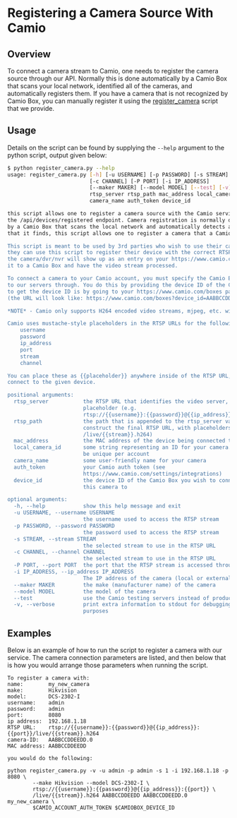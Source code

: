 Registering a Camera Source With Camio
==========================

## Overview

To connect a camera stream to Camio, one needs to register the camera source through our API. Normally this is done automatically by a Camio Box
that scans your local network, identified all of the cameras, and automatically registers them. If you have a camera that is not recognized by
Camio Box, you can manually register it using the [register_camera](register_camera.py) script that we provide.

## Usage

Details on the script can be found by supplying the `--help` argument to the python script, output given below:

```sh
$ python register_camera.py --help
usage: register_camera.py [-h] [-u USERNAME] [-p PASSWORD] [-s STREAM]
                          [-c CHANNEL] [-P PORT] [-i IP_ADDRESS]
                          [--maker MAKER] [--model MODEL] [--test] [-v]
                          rtsp_server rtsp_path mac_address local_camera_id
                          camera_name auth_token device_id

this script allows one to register a camera source with the Camio service through
the /api/devices/registered endpoint. Camera registration is normally done automatically
by a Camio Box that scans the local network and automatically detects and registers the cameras
that it finds, this script allows one to register a camera that a Camio Box doesn't know how to recognize.

This script is meant to be used by 3rd parties who wish to use their cameras/nvrs/dvrs with the Camio service,
they can use this script to register their device with the correct RTSP connection information. Once registered,
the camera/dvr/nvr will show up as an entry on your https://www.camio.com/boxes page, where you can choose to connect
it to a Camio Box and have the video stream processed.

To connect a camera to your Camio account, you must specify the Camio Box device that you will be connecting the camera
to our servers through. You do this by providing the device ID of the Camio Box to this script. Currently, the easiest way
to get the device ID is by going to your https://www.camio.com/boxes page and getting the device ID out of the URL.
(the URL will look like: https://www.camio.com/boxes?device_id=AABBCCDDEFFAABBDDEEFFCC, grab the AABBCCDDEFFAABBDDEEFFCC part)

*NOTE* - Camio only supports H264 encoded video streams, mjpeg, etc. will not work.

Camio uses mustache-style placeholders in the RTSP URLs for the following values:
    username
    password
    ip_address
    port
    stream
    channel

You can place these as {{placeholder}} anywhere inside of the RTSP URL, and we will fill in the appropriate values before attempting to
connect to the given device.

positional arguments:
  rtsp_server           the RTSP URL that identifies the video server, with
                        placeholder (e.g.
                        rtsp://{{username}}:{{password}}@{{ip_address}})
  rtsp_path             the path that is appended to the rtsp_server value to
                        construct the final RTSP URL, with placeholders (e.g.
                        /live/{{stream}}.h264)
  mac_address           the MAC address of the device being connected to
  local_camera_id       some string representing an ID for your camera. Must
                        be unique per account
  camera_name           some user-friendly name for your camera
  auth_token            your Camio auth token (see
                        https://www.camio.com/settings/integrations)
  device_id             the device ID of the Camio Box you wish to connect
                        this camera to

optional arguments:
  -h, --help            show this help message and exit
  -u USERNAME, --username USERNAME
                        the username used to access the RTSP stream
  -p PASSWORD, --password PASSWORD
                        the password used to access the RTSP stream
  -s STREAM, --stream STREAM
                        the selected stream to use in the RTSP URL
  -c CHANNEL, --channel CHANNEL
                        the selected stream to use in the RTSP URL
  -P PORT, --port PORT  the port that the RTSP stream is accessed through
  -i IP_ADDRESS, --ip_address IP_ADDRESS
                        The IP address of the camera (local or external)
  --maker MAKER         the make (manufacturer name) of the camera
  --model MODEL         the model of the camera
  --test                use the Camio testing servers instead of production
  -v, --verbose         print extra information to stdout for debugging
                        purposes
```

## Examples

Below is an example of how to run the script to register a camera with our service. The camera connection parameters are listed, 
and then below that is how you would arrange those parameters when running the script.

```
To register a camera with:
name:        my_new_camera
make:        Hikvision
model:       DCS-2302-I
username:    admin
password:    admin
port:        8080
ip address:  192.168.1.18
RTSP URL:    rtsp://{{username}}:{{password}}@{{ip_address}}:{{port}}/live/{{stream}}.h264
camera-ID:   AABBCCDDEEDD.0
MAC address: AABBCCDDEEDD

you would do the following:

python register_camera.py -v -u admin -p admin -s 1 -i 192.168.1.18 -p 8080 \
        --make Hikvision --model DCS-2302-I \
        rtsp://{{username}}:{{password}}@{{ip_address}}:{{port}} \
        /live/{{stream}}.h264 AABBCCDDEEDD AABBCCDDEEDD.0 my_new_camera \
        $CAMIO_ACCOUNT_AUTH_TOKEN $CAMIOBOX_DEVICE_ID
```

